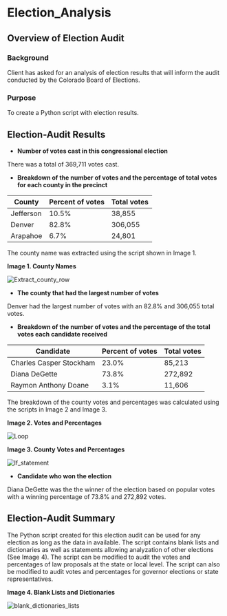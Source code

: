 # Election_Analysis
## Overview of Election Audit
### Background

Client has asked for an analysis of election results that will inform the audit conducted by the Colorado Board of Elections. 

### Purpose

To create a Python script with election results.

## Election-Audit Results

- **Number of votes cast in this congressional election**

There was a total of 369,711 votes cast. 

- **Breakdown of the number of votes and the percentage of total votes for each county in the precinct**

County | Percent of votes | Total votes
------------ | -------------| -------------
Jefferson | 10.5% | 38,855
Denver | 82.8% | 306,055
Arapahoe | 6.7% | 24,801

The county name was extracted using the script shown in Image 1.

**Image 1. County Names**

![Extract_county_row](https://user-images.githubusercontent.com/78306719/110469948-e2e8e000-809f-11eb-8f08-3608d77cc611.PNG)

- **The county that had the largest number of votes**

Denver had the largest number of votes with an 82.8% and 306,055 total votes.

- **Breakdown of the number of votes and the percentage of the total votes each candidate received**

Candidate | Percent of votes | Total votes
------------ | -------------| -------------
Charles Casper Stockham | 23.0% | 85,213
Diana DeGette | 73.8% | 272,892
Raymon Anthony Doane | 3.1% | 11,606

The breakdown of the county votes and percentages was calculated using the scripts in Image 2 and Image 3.

**Image 2. Votes and Percentages**

![Loop](https://user-images.githubusercontent.com/78306719/110470677-c13c2880-80a0-11eb-9258-2351e8b0fbc0.PNG)

**Image 3. County Votes and Percentages**

![If_statement](https://user-images.githubusercontent.com/78306719/110470947-1c6e1b00-80a1-11eb-91d4-a191b1de633a.PNG)

- **Candidate who won the election**

Diana DeGette was the the winner of the election based on popular votes with a winning percentage of 73.8% and 272,892 votes.

## Election-Audit Summary

The Python script created for this election audit can be used for any election as long as the data in available. The script contains blank lists and dictionaries as well as statements allowing analyzation of other elections (See Image 4). The script can be modified to audit the votes and percentages of law proposals at the state or local level. The script can also be modified to audit votes and percentages for governor elections or state representatives.

**Image 4. Blank Lists and Dictionaries**

![blank_dictionaries_lists](https://user-images.githubusercontent.com/78306719/110469749-a4532580-809f-11eb-9cb4-289afe24e0fc.PNG)
